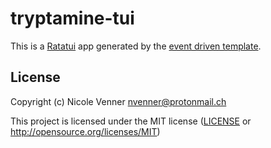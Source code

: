 # tryptamine-tui

This is a [Ratatui] app generated by the [event driven template].

[Ratatui]: https://ratatui.rs
[event driven template]: https://github.com/ratatui/templates/tree/main/event-driven

## License

Copyright (c) Nicole Venner <nvenner@protonmail.ch>

This project is licensed under the MIT license ([LICENSE] or <http://opensource.org/licenses/MIT>)

[LICENSE]: ./LICENSE
